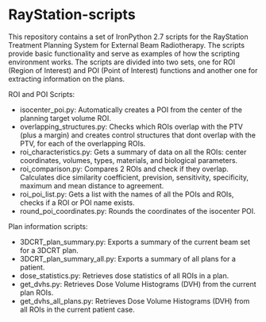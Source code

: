 # RayStation-scripts
This repository contains a set of IronPython 2.7 scripts for the RayStation Treatment Planning System for External Beam Radiotherapy. The scripts provide basic functionality and serve as examples of how the scripting environment works. The scripts are divided into two sets, one for ROI (Region of Interest) and POI (Point of Interest) functions and another one for extracting information on the plans.

ROI and POI Scripts:
- isocenter_poi.py: Automatically creates a POI from the center of the planning target volume ROI. 
- overlapping_structures.py: Checks which ROIs overlap with the PTV (plus a margin) and creates control structures that dont overlap with the PTV, for each of the
overlapping ROIs.
- roi_characteristics.py: Gets a summary of data on all the ROIs: center coordinates, volumes, types, materials, and biological parameters.
- roi_comparison.py: Compares 2 ROIs and check if they overlap. Calculates dice similarity coefficient, prevision, sensitivity, specificity,
maximum and mean distance to agreement.
- roi_poi_list.py: Gets a list with the names of all the POIs and ROIs, checks if a ROI or POI name exists.
- round_poi_coordinates.py: Rounds the coordinates of the isocenter POI.

Plan information scripts:
- 3DCRT_plan_summary.py: Exports a summary of the current beam set for a 3DCRT plan.
- 3DCRT_plan_summary_all.py: Exports a summary of all plans for a patient.
- dose_statistics.py: Retrieves dose statistics of all ROIs in a plan.
- get_dvhs.py: Retrieves Dose Volume Histograms (DVH) from the current plan ROIs.
- get_dvhs_all_plans.py: Retrieves Dose Volume Histograms (DVH) from all ROIs in the current patient case.
